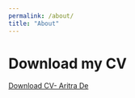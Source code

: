 ```yaml
---
permalink: /about/
title: "About"
---
```


# Download my CV
[Download CV- Aritra De](/assets/images/Aritra_De_CV_290825.pdf)
